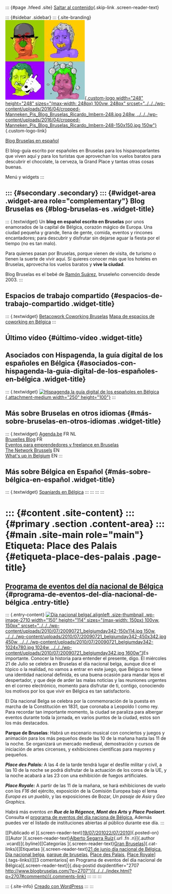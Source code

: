 ::: {#page .hfeed .site}
[Saltar al contenido](index.html#content){.skip-link
.screen-reader-text}

::: {#sidebar .sidebar}
::: {.site-branding}
[![](../../../wp-content/uploads/2016/04/cropped-Manneken_Pis_Blog_Bruselas_Ricardo_Imbern-248.jpg){.custom-logo
width="248" height="248" sizes="(max-width: 248px) 100vw, 248px"
srcset="../../../wp-content/uploads/2016/04/cropped-Manneken_Pis_Blog_Bruselas_Ricardo_Imbern-248.jpg 248w, ../../../wp-content/uploads/2016/04/cropped-Manneken_Pis_Blog_Bruselas_Ricardo_Imbern-248-150x150.jpg 150w"}](../../../index.html){.custom-logo-link}

[Blog Bruselas en español](../../../index.html)

El blog-guía escrito por españoles en Bruselas para los hispanoparlantes
que viven aquí y para los turistas que aprovechan los vuelos baratos
para descubrir el chocolate, la cerveza, la Grand Place y tantas otras
cosas buenas.

Menú y widgets
:::

::: {#secondary .secondary}
::: {#widget-area .widget-area role="complementary"}
Blog Bruselas es {#blog-bruselas-es .widget-title}
----------------

::: {.textwidget}
Un **blog en español escrito en Bruselas** por unos enamorados de la
capital de Bélgica, corazón mágico de Europa. Una ciudad pequeña y
grande, llena de gente, comida, eventos y rincones encantadores; para
descubrir y disfrutar sin dejarse aguar la fiesta por el tiempo (no es
tan malo).

Para quienes pasan por Bruselas, porque vienen de visita, de turismo o
tienen la suerte de vivir aquí. Sí quieres conocer más que los hoteles
en Bruselas, aprovecha los vuelos baratos y **vive la ciudad**.

Blog Bruselas es el bebé de [Ramón Suárez](http://www.ramonsuarez.com),
bruseleño convencido desde 2003.
:::

Espacios de trabajo compartido {#espacios-de-trabajo-compartido .widget-title}
------------------------------

::: {.textwidget}
[Betacowork Coworking Bruselas](http://www.betacowork.com) [Mapa de
espacios de coworking en Bélgica](http://coworkingbelgium.com)
:::

Último vídeo {#último-vídeo .widget-title}
------------

Asociados con Hispagenda, la guía digital de los españoles en Bélgica {#asociados-con-hispagenda-la-guía-digital-de-los-españoles-en-bélgica .widget-title}
---------------------------------------------------------------------

::: {.textwidget}
[![Hispagenda,la guía digital de los españoles en
Bélgica](../../../wp-content/uploads/2010/04/Hispagenda-250px.gif "Hispagenda, la guía digital de los españoles en Bélgica"){.attachment-medium
width="250" height="100"}](http://www.hispagenda.com)
:::

Más sobre Bruselas en otros idiomas {#más-sobre-bruselas-en-otros-idiomas .widget-title}
-----------------------------------

::: {.textwidget}
[Agenda.be](http://www.agenda.be) FR NL\
[Bruxelles Blog](http://www.bxlblog.be/) FR\
[Eventos para emprendedores y freelance en
Bruselas](http://www.betacowork.com/events/)\
[The Network
Brussels](http://groups.yahoo.com/group/TheNetworkBrussels/) EN\
[What\'s up in Belgium](http://www.whatsupin.be/) EN
:::

Más sobre Bélgica en Español {#más-sobre-bélgica-en-español .widget-title}
----------------------------

::: {.textwidget}
[Spaniards en Bélgica](http://www.spaniards.es/paises/belgica)
:::
:::
:::
:::

::: {#content .site-content}
::: {#primary .section .content-area}
::: {#main .site-main role="main"}
Etiqueta: Place des Palais {#etiqueta-place-des-palais .page-title}
==========================

[Programa de eventos del día nacional de Bélgica](../../../index.html?p=2707) {#programa-de-eventos-del-día-nacional-de-bélgica .entry-title}
-----------------------------------------------------------------------------

::: {.entry-content}
[![Día nacional
belga](../../../wp-content/uploads/2010/07/20090721_belgiumday342-150x114.jpg){.alignleft
.size-thumbnail .wp-image-2710 width="150" height="114"
sizes="(max-width: 150px) 100vw, 150px"
srcset="../../../wp-content/uploads/2010/07/20090721_belgiumday342-150x114.jpg 150w, ../../../wp-content/uploads/2010/07/20090721_belgiumday342-450x342.jpg 450w, ../../../wp-content/uploads/2010/07/20090721_belgiumday342-1024x780.jpg 1024w, ../../../wp-content/uploads/2010/07/20090721_belgiumday342.jpg 1600w"}](http://www.blogbruselas.com/2010/07/dia-nacional-belgica.html/20090721_belgiumday342)Es
importante. Conocer la historia para entender el presente, digo. El
miércoles 21 de Julio se celebra en Bruselas el día nacional belga,
aunque dice el tópico o la realidad, no vamos a entrar en este juego,
que Bélgica no tiene una identidad nacional definida, es una buena
ocasión para mandar lejos el despertador, y que deje de arder las malas
noticias y las reuniones urgentes en el correo electrónico, momento para
disfrutar de ti, contigo, conociendo los motivos por los que vivir en
Bélgica es tan satisfactorio.

El Día nacional Belga se celebra por la conmemoración de la puesta en
marcha de la Constitución en 1831, que coronaba a Leopoldo I como rey.
Para recordar tan importante momento, la ciudad se paraliza para
albergar eventos durante toda la jornada, en varios puntos de la ciudad,
estos son los más destacados.

**Parque de Bruselas**: Habrá un escenario musical con conciertos y
juegos y animación para los más pequeños desde las 10 de la mañana hasta
las 11 de la noche. Se organizará un mercado medieval, demostración y
cursos de iniciación de artes circenses, y exhibiciones científicas para
mayores y pequeños.

***Place des Palais:*** A las 4 de la tarde tendrá lugar el desfile
militar y civil, a las 10 de la noche se podrá disfrutar de la actuación
de los coros de la UE, y la noche acabará a las 23 con una exhibición de
fuegos artificiales.

***Place Royale:*** A partir de las 11 de la mañana, se hará
exhibiciones de vuelo con los *F16* del ejército, exposición de la
Comisión Europea bajo el lema *Europa es un pueblo*, y las exposiciones
de Bozar, *Un pasaje de Asia* y *Geo Graphics.*

Habrá más eventos *en **Rue de la Régence, Mont des Arts*** **y**
***Place Poelaert**.* Consulta el [programa de eventos del día naciona
de Bélgica.](http://www.brussels.be/artdet.cfm?id=4843&agendaid=680)
Además puedes ver el listado de instituciones abiertas al público
durante ese día.
:::

[[Publicado el
]{.screen-reader-text}[19/07/201022/07/2010](../../../index.html?p=2707)]{.posted-on}[[[Autor
]{.screen-reader-text}[Alberto Segarra
Ruíz](../../author/albertosegarraruiz/index.html){.url .fn .n}]{.author
.vcard}]{.byline}[[Categorías ]{.screen-reader-text}[Gran
Bruselas](../../category/gran-bruselas/index.html)]{.cat-links}[[Etiquetas
]{.screen-reader-text}[21 de junio día nacional de
Bélgica](../21-de-junio-dia-nacional-de-belgica/index.html), [Día
nacional belga](../dia-nacional-belga/index.html), [parque de
bruselas](../parque-de-bruselas/index.html), [Place des
Palais](index.html), [Place
Royale](../place-royale/index.html)]{.tags-links}[[[3 comentarios[ en
Programa de eventos del día nacional de
Bélgica]{.screen-reader-text}]{.dsq-postid
dsqidentifier="2707 http://www.blogbruselas.com/?p=2707"}](../../../index.html?p=2707#comments)]{.comments-link}
:::
:::
:::

::: {.site-info}
[Creado con WordPress](https://es.wordpress.org/)
:::
:::
